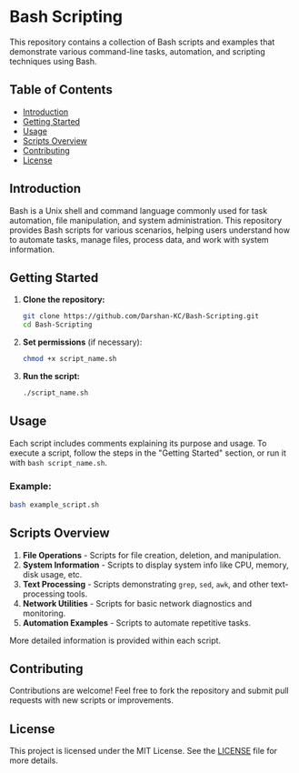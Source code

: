 
# Bash Scripting

This repository contains a collection of Bash scripts and examples that demonstrate various command-line tasks, automation, and scripting techniques using Bash.

## Table of Contents
- [Introduction](#introduction)
- [Getting Started](#getting-started)
- [Usage](#usage)
- [Scripts Overview](#scripts-overview)
- [Contributing](#contributing)
- [License](#license)

## Introduction

Bash is a Unix shell and command language commonly used for task automation, file manipulation, and system administration. This repository provides Bash scripts for various scenarios, helping users understand how to automate tasks, manage files, process data, and work with system information.

## Getting Started

1. **Clone the repository:**
   ```bash
   git clone https://github.com/Darshan-KC/Bash-Scripting.git
   cd Bash-Scripting
   ```

2. **Set permissions** (if necessary):
   ```bash
   chmod +x script_name.sh
   ```

3. **Run the script:**
   ```bash
   ./script_name.sh
   ```

## Usage

Each script includes comments explaining its purpose and usage. To execute a script, follow the steps in the "Getting Started" section, or run it with `bash script_name.sh`.

### Example:
```bash
bash example_script.sh
```

## Scripts Overview

1. **File Operations** - Scripts for file creation, deletion, and manipulation.
2. **System Information** - Scripts to display system info like CPU, memory, disk usage, etc.
3. **Text Processing** - Scripts demonstrating `grep`, `sed`, `awk`, and other text-processing tools.
4. **Network Utilities** - Scripts for basic network diagnostics and monitoring.
5. **Automation Examples** - Scripts to automate repetitive tasks.

More detailed information is provided within each script.

## Contributing

Contributions are welcome! Feel free to fork the repository and submit pull requests with new scripts or improvements.

## License

This project is licensed under the MIT License. See the [LICENSE](LICENSE) file for more details.
